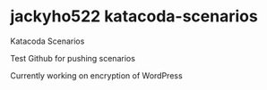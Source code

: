# jackyho522 katacoda-scenarios
Katacoda Scenarios

Test Github for pushing scenarios

Currently working on encryption of WordPress
